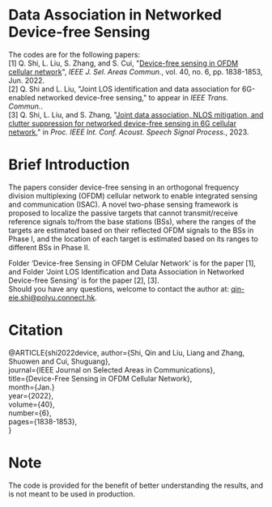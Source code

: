 # Data Association in Networked Device-free Sensing
The codes are for the following papers:\
[1] Q. Shi, L. Liu, S. Zhang, and S. Cui, "[Device-free sensing in OFDM cellular network](https://arxiv.org/abs/2108.09177)", _IEEE J. Sel. Areas Commun._, vol. 40, no. 6, pp. 1838-1853, Jun. 2022.<br>
[2] Q. Shi and L. Liu, "Joint LOS identification and data association for 6G-enabled networked device-free sensing," to appear in _IEEE Trans. Commun._.<br>
[3] Q. Shi, L. Liu, and S. Zhang, "[Joint data association, NLOS mitigation, and clutter suppression for networked device-free sensing in 6G cellular network](https://arxiv.org/abs/2302.08080)," in _Proc. IEEE Int. Conf. Acoust. Speech Signal Process._, 2023.
# Brief Introduction
The papers consider device-free sensing in an orthogonal frequency division multiplexing (OFDM) cellular network to enable integrated sensing and communication (ISAC). A novel two-phase sensing framework is proposed to localize the passive targets that cannot transmit/receive reference signals to/from the base stations (BSs), where the ranges of the targets are estimated based on their reflected OFDM signals to the BSs in Phase I, and the location of each target is estimated based on its ranges to different BSs in Phase II. 

Folder ‘Device-free Sensing in OFDM Celular Network’ is for the paper [1], and Folder 'Joint LOS Identification and Data Association in Networked Device-free Sensing' is for the paper [2], [3].\
Should you have any questions, welcome to contact the author at: qin-eie.shi@polyu.connect.hk.

# Citation 
@ARTICLE{shi2022device,
  author={Shi, Qin and Liu, Liang and Zhang, Shuowen and Cui, Shuguang},\
  journal={IEEE Journal on Selected Areas in Communications}, \
  title={Device-Free Sensing in OFDM Cellular Network}, \
  month={Jan.}\
  year={2022},\
  volume={40},\
  number={6},\
  pages={1838-1853},\
  }
# Note
The code is provided for the benefit of better understanding the results, and is not meant to be used in production.
